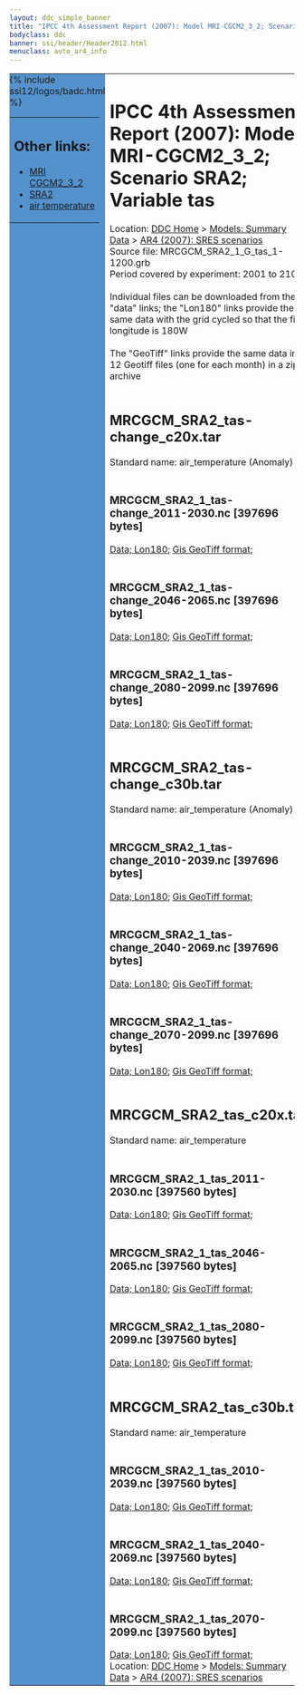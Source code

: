 ```yaml
---
layout: ddc_simple_banner
title: "IPCC 4th Assessment Report (2007): Model MRI-CGCM2_3_2; Scenario SRA2; Variable tas"
bodyclass: ddc
banner: ssi/header/Header2012.html
menuclass: auto_ar4_info
---
```



<table width="100%" border="0" cellspacing="0" cellpadding="0" style="border-collapse: collapse;">
<tr style="margin:0;padding:0;border:0;">
<td style="margin:0;padding:0;border:0;height:1pt;width:150pt;background:#5492CD;" valign="top" >

<div id="lh-col2" class="auto_ar4_info">
<table class="menumain" bgcolor="#5492CD" cellspacing="0" width="100%" border="0">
<tr><td>
<h2> Other links:</h2>
<ul>
<li><a href="/auto/ar4/model-MRI-CGCM2_3_2.html">MRI<br/>CGCM2_3_2</a></li>
<li><a href="/auto/ar4/scenario-SRA2.html">SRA2</a></li>
<li><a href="/auto/ar4/var-air_temperature.html">air temperature</a></li>
</ul>
</td></tr>
{% include ssi12/logos/badc.html %}
</table>
</div>
</td>
<td><h1>IPCC 4th Assessment Report (2007): Model MRI-CGCM2_3_2; Scenario SRA2; Variable tas</h1>

<!-- Breadcrumb1 -->
<div id="breadcrumb1" align="left">
Location: <a href="/index.html">DDC Home</a> > <a href="/sim/gcm_clim/">Models: Summary Data</a>
> <a href="/sim/gcm_clim/SRES_AR4/index.html">AR4 (2007): SRES scenarios</a>
</div>
<!-- End of Breadcrumb1 -->Source file: MRCGCM_SRA2_1_G_tas_1-1200.grb
<br/>
Period covered by experiment: 2001 to 2100<br/>
<br/>Individual files can be downloaded from the "data" links; the "Lon180" links provide the same data
         with the grid cycled so that the first longitude is 180W<br/>
<br/>The "GeoTiff" links provide the same data in 12 Geotiff files (one for each month)
          in a zip archive<br/>
<br/><h2>MRCGCM_SRA2_tas-change_c20x.tar</h2>
Standard name: air_temperature (Anomaly)<br>
<br/><h3>MRCGCM_SRA2_1_tas-change_2011-2030.nc [397696 bytes]</h3>
<a href="/cgi-bin/downl/ar4_nc/tas/MRCGCM_SRA2_1_tas-change_2011-2030.nc">Data; </a><a href="/cgi-bin/downl/ar4_nc/tas/MRCGCM_SRA2_1_tas-change_2011-2030.cyto180.nc"> Lon180</a>; <a href="/cgi-bin/downl/ar4_tif/tas/MRCGCM_SRA2_1_tas-change_2011-2030.zip">Gis GeoTiff format; </a><br/>
<br/><h3>MRCGCM_SRA2_1_tas-change_2046-2065.nc [397696 bytes]</h3>
<a href="/cgi-bin/downl/ar4_nc/tas/MRCGCM_SRA2_1_tas-change_2046-2065.nc">Data; </a><a href="/cgi-bin/downl/ar4_nc/tas/MRCGCM_SRA2_1_tas-change_2046-2065.cyto180.nc"> Lon180</a>; <a href="/cgi-bin/downl/ar4_tif/tas/MRCGCM_SRA2_1_tas-change_2046-2065.zip">Gis GeoTiff format; </a><br/>
<br/><h3>MRCGCM_SRA2_1_tas-change_2080-2099.nc [397696 bytes]</h3>
<a href="/cgi-bin/downl/ar4_nc/tas/MRCGCM_SRA2_1_tas-change_2080-2099.nc">Data; </a><a href="/cgi-bin/downl/ar4_nc/tas/MRCGCM_SRA2_1_tas-change_2080-2099.cyto180.nc"> Lon180</a>; <a href="/cgi-bin/downl/ar4_tif/tas/MRCGCM_SRA2_1_tas-change_2080-2099.zip">Gis GeoTiff format; </a><br/>
<br/><h2>MRCGCM_SRA2_tas-change_c30b.tar</h2>
Standard name: air_temperature (Anomaly)<br>
<br/><h3>MRCGCM_SRA2_1_tas-change_2010-2039.nc [397696 bytes]</h3>
<a href="/cgi-bin/downl/ar4_nc/tas/MRCGCM_SRA2_1_tas-change_2010-2039.nc">Data; </a><a href="/cgi-bin/downl/ar4_nc/tas/MRCGCM_SRA2_1_tas-change_2010-2039.cyto180.nc"> Lon180</a>; <a href="/cgi-bin/downl/ar4_tif/tas/MRCGCM_SRA2_1_tas-change_2010-2039.zip">Gis GeoTiff format; </a><br/>
<br/><h3>MRCGCM_SRA2_1_tas-change_2040-2069.nc [397696 bytes]</h3>
<a href="/cgi-bin/downl/ar4_nc/tas/MRCGCM_SRA2_1_tas-change_2040-2069.nc">Data; </a><a href="/cgi-bin/downl/ar4_nc/tas/MRCGCM_SRA2_1_tas-change_2040-2069.cyto180.nc"> Lon180</a>; <a href="/cgi-bin/downl/ar4_tif/tas/MRCGCM_SRA2_1_tas-change_2040-2069.zip">Gis GeoTiff format; </a><br/>
<br/><h3>MRCGCM_SRA2_1_tas-change_2070-2099.nc [397696 bytes]</h3>
<a href="/cgi-bin/downl/ar4_nc/tas/MRCGCM_SRA2_1_tas-change_2070-2099.nc">Data; </a><a href="/cgi-bin/downl/ar4_nc/tas/MRCGCM_SRA2_1_tas-change_2070-2099.cyto180.nc"> Lon180</a>; <a href="/cgi-bin/downl/ar4_tif/tas/MRCGCM_SRA2_1_tas-change_2070-2099.zip">Gis GeoTiff format; </a><br/>
<br/><h2>MRCGCM_SRA2_tas_c20x.tar</h2>
Standard name: air_temperature<br>
<br/><h3>MRCGCM_SRA2_1_tas_2011-2030.nc [397560 bytes]</h3>
<a href="/cgi-bin/downl/ar4_nc/tas/MRCGCM_SRA2_1_tas_2011-2030.nc">Data; </a><a href="/cgi-bin/downl/ar4_nc/tas/MRCGCM_SRA2_1_tas_2011-2030.cyto180.nc"> Lon180</a>; <a href="/cgi-bin/downl/ar4_tif/tas/MRCGCM_SRA2_1_tas_2011-2030.zip">Gis GeoTiff format; </a><br/>
<br/><h3>MRCGCM_SRA2_1_tas_2046-2065.nc [397560 bytes]</h3>
<a href="/cgi-bin/downl/ar4_nc/tas/MRCGCM_SRA2_1_tas_2046-2065.nc">Data; </a><a href="/cgi-bin/downl/ar4_nc/tas/MRCGCM_SRA2_1_tas_2046-2065.cyto180.nc"> Lon180</a>; <a href="/cgi-bin/downl/ar4_tif/tas/MRCGCM_SRA2_1_tas_2046-2065.zip">Gis GeoTiff format; </a><br/>
<br/><h3>MRCGCM_SRA2_1_tas_2080-2099.nc [397560 bytes]</h3>
<a href="/cgi-bin/downl/ar4_nc/tas/MRCGCM_SRA2_1_tas_2080-2099.nc">Data; </a><a href="/cgi-bin/downl/ar4_nc/tas/MRCGCM_SRA2_1_tas_2080-2099.cyto180.nc"> Lon180</a>; <a href="/cgi-bin/downl/ar4_tif/tas/MRCGCM_SRA2_1_tas_2080-2099.zip">Gis GeoTiff format; </a><br/>
<br/><h2>MRCGCM_SRA2_tas_c30b.tar</h2>
Standard name: air_temperature<br>
<br/><h3>MRCGCM_SRA2_1_tas_2010-2039.nc [397560 bytes]</h3>
<a href="/cgi-bin/downl/ar4_nc/tas/MRCGCM_SRA2_1_tas_2010-2039.nc">Data; </a><a href="/cgi-bin/downl/ar4_nc/tas/MRCGCM_SRA2_1_tas_2010-2039.cyto180.nc"> Lon180</a>; <a href="/cgi-bin/downl/ar4_tif/tas/MRCGCM_SRA2_1_tas_2010-2039.zip">Gis GeoTiff format; </a><br/>
<br/><h3>MRCGCM_SRA2_1_tas_2040-2069.nc [397560 bytes]</h3>
<a href="/cgi-bin/downl/ar4_nc/tas/MRCGCM_SRA2_1_tas_2040-2069.nc">Data; </a><a href="/cgi-bin/downl/ar4_nc/tas/MRCGCM_SRA2_1_tas_2040-2069.cyto180.nc"> Lon180</a>; <a href="/cgi-bin/downl/ar4_tif/tas/MRCGCM_SRA2_1_tas_2040-2069.zip">Gis GeoTiff format; </a><br/>
<br/><h3>MRCGCM_SRA2_1_tas_2070-2099.nc [397560 bytes]</h3>
<a href="/cgi-bin/downl/ar4_nc/tas/MRCGCM_SRA2_1_tas_2070-2099.nc">Data; </a><a href="/cgi-bin/downl/ar4_nc/tas/MRCGCM_SRA2_1_tas_2070-2099.cyto180.nc"> Lon180</a>; <a href="/cgi-bin/downl/ar4_tif/tas/MRCGCM_SRA2_1_tas_2070-2099.zip">Gis GeoTiff format; </a><br/>
<!-- Breadcrumb2 -->
<div id="breadcrumb2" align="left">
Location: <a href="/index.html">DDC Home</a> > <a href="/sim/gcm_clim/">Models: Summary Data</a>
> <a href="/sim/gcm_clim/SRES_AR4/index.html">AR4 (2007): SRES scenarios</a>
</div>
<!-- End of Breadcrumb2 --></td></tr></table>
